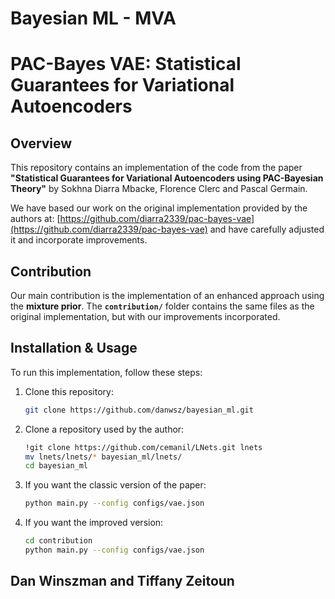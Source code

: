 # Bayesian ML - MVA

# PAC-Bayes VAE: Statistical Guarantees for Variational Autoencoders

## Overview
This repository contains an implementation of the code from the paper **"Statistical Guarantees for Variational Autoencoders using PAC-Bayesian Theory"** by Sokhna Diarra Mbacke, Florence Clerc and Pascal Germain.

We have based our work on the original implementation provided by the authors at: [https://github.com/diarra2339/pac-bayes-vae](https://github.com/diarra2339/pac-bayes-vae) and have carefully adjusted it and incorporate improvements.

## Contribution
Our main contribution is the implementation of an enhanced approach using the **mixture prior**.
The **`contribution/`** folder contains the same files as the original implementation, but with our improvements incorporated.

## Installation & Usage
To run this implementation, follow these steps:

1. Clone this repository:
   ```bash
   git clone https://github.com/danwsz/bayesian_ml.git
   ```
2. Clone a repository used by the author:
   ```bash
   !git clone https://github.com/cemanil/LNets.git lnets
   mv lnets/lnets/* bayesian_ml/lnets/
   cd bayesian_ml
   ```
2. If you want the classic version of the paper: 
   ```bash
   python main.py --config configs/vae.json
   ```
3. If you want the improved version: 
   ```bash
   cd contribution
   python main.py --config configs/vae.json
   ```

## Dan Winszman and Tiffany Zeitoun
